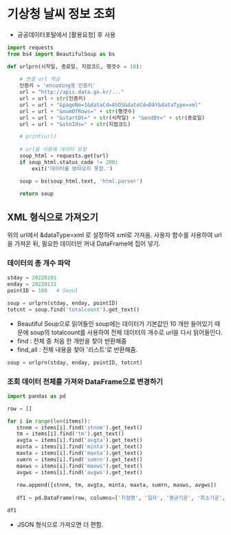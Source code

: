 # 기상청 날씨 정보 조회
- 공공데이터포털에서 [활용요청] 후 사용

```python
import requests
from bs4 import BeautifulSoup as bs
```

```python
def urlprn(시작일, 종료일, 지점코드, 행갯수 = 10):
    
    # 연결 url 작성
    인증키 = 'encoding용 인증키'
    url = "http://apis.data.go.kr/..."
    url = url + str(인증키)
    url = url + "&pageNo=1&dataCd=ASOS&dateCd=DAY&dataType=xml"
    url = url + "&numOfRows=" + str(행갯수)
    url = url + "&startDt=" + str(시작일) + "&endDt=" + str(종료일)
    url = url + "&stnIds=" + str(지점코드)

    # print(url)
    
    # url을 이용해 데이터 요청
    soup_html = requests.get(url)
    if soup_html.status_code != 200:
        exit('데이터를 받아오지 못함.')

    soup = bs(soup_html.text, 'html.parser')
    
    return soup
```


## XML 형식으로 가져오기

위의 url에서 &dataType=xml 로 설정하여 xml로 가져옴.
사용자 함수를 사용하여 url을 가져온 뒤, 필요한 데이터만 꺼내 DataFrame에 집어 넣기.

### 데이터의 총 개수 파악
```python
stday = 20220101
enday = 20220131
pointID = 108   # Seoul

soup = urlprn(stday, enday, pointID)
totcnt = soup.find('totalcount').get_text()
```

- Beautiful Soup으로 읽어들인 soup에는 데이터가 기본값인 10 개만 들어있기 때문에 soup의 totalcount를 사용하여 전체 데이터의 개수로 url을 다시 읽어들인다.
- find  :   전체 중 처음 한 개만을 찾아 반환해줌
- find_all  :  전체 내용을 찾아 '리스트'로 반환해줌.
    
```python
soup = urlprn(stday, enday, pointID, totcnt)
```

### 조회 데이터 전체를 가져와 DataFrame으로 변경하기
 ```python
import pandas as pd
```
    
 ```python
row = [] 

for i in range(len(items)):
    stnnm = items[i].find('stnnm').get_text()
    tm = items[i].find('tm').get_text()
    avgta = items[i].find('avgta').get_text()
    minta = items[i].find('minta').get_text()
    maxta = items[i].find('maxta').get_text()
    sumrn = items[i].find('sumrn').get_text()
    maxws = items[i].find('maxws').get_text()
    avgws = items[i].find('avgws').get_text()
    
    row.append([stnnm, tm, avgta, minta, maxta, sumrn, maxws, avgws])
        
    df1 = pd.DataFrame(row, columns=['지점명', '일자', '평균기온', '최소기온', '최대기온', '일강수량', '최대풍속', '최소풍속'])

df1
```
- JSON 형식으로 가져오면 더 편함.
